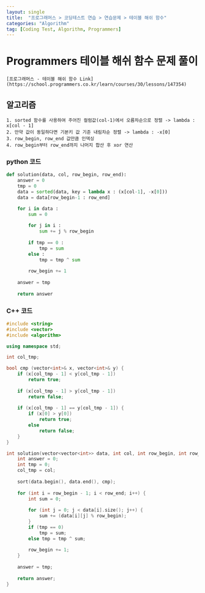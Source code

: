 ```yaml
---
layout: single
title:  "프로그래머스 > 코딩테스트 연습 > 연습문제 > 테이블 해쉬 함수"
categories: "Algorithm"
tag: [Coding Test, Algorithm, Programmers]
---
```


# Programmers 테이블 해쉬 함수 문제 풀이

    [프로그래머스 - 테이블 해쉬 함수 Link] (https://school.programmers.co.kr/learn/courses/30/lessons/147354)

## 알고리즘
    1. sorted 함수를 사용하여 주어진 컬럼값(col-1)에서 오름차순으로 정렬 -> lambda : x[col - 1]
    2. 만약 값이 동일하다면 기본키 값 기준 내림차순 정렬 -> lambda : -x[0]
    3. row_begin, row_end 값만큼 인덱싱
    4. row_begin부터 row_end까지 나머지 합산 후 xor 연산

### python 코드
```python
def solution(data, col, row_begin, row_end):
    answer = 0
    tmp = 0
    data = sorted(data, key = lambda x : (x[col-1], -x[0]))
    data = data[row_begin-1 : row_end]

    for i in data :
        sum = 0
        
        for j in i :
            sum += j % row_begin
            
        if tmp == 0 :
            tmp = sum
        else :
            tmp = tmp ^ sum
        
        row_begin += 1    
    
    answer = tmp
    
    return answer
```


### C++ 코드
```c++
#include <string>
#include <vector>
#include <algorithm>

using namespace std;

int col_tmp;

bool cmp (vector<int>& x, vector<int>& y) {
    if (x[col_tmp - 1] < y[col_tmp - 1])
        return true;
    
    if (x[col_tmp - 1] > y[col_tmp - 1])
        return false;
    
    if (x[col_tmp - 1] == y[col_tmp - 1]) {
        if (x[0] > y[0])
            return true;
        else
            return false;
    }
}

int solution(vector<vector<int>> data, int col, int row_begin, int row_end) {
    int answer = 0;
    int tmp = 0;
    col_tmp = col;
    
    sort(data.begin(), data.end(), cmp);
    
    for (int i = row_begin - 1; i < row_end; i++) {
        int sum = 0;
        
        for (int j = 0; j < data[i].size(); j++) {
            sum += (data[i][j] % row_begin);
        }
        if (tmp == 0)
            tmp = sum;
        else tmp = tmp ^ sum;
        
        row_begin += 1;
    }
    
    answer = tmp;
    
    return answer;
}
```



